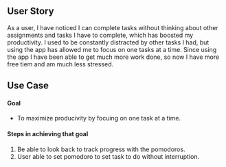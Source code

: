 ## User Story
As a user, I have noticed I can complete tasks without thinking about other assignments and tasks I have to complete, which has boosted my productivity. I used to be constantly distracted by other tasks I had, but using the app has allowed me to focus on one tasks at a time. Since using the app I have been able to get much more work done, so now I have more free tiem and am much less stressed. 

## Use Case

#### Goal
* To maximize producivity by focuing on one task at a time. 

#### Steps in achieving that goal
1. Be able to look back to track progress with the pomodoros.
2. User able to set pomodoro to set task to do without interruption. 




